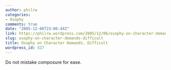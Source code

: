 ```yaml
---
author: philrw
categories:
- Osophy
comments: true
date: "2005-12-06T23:06:44Z"
link: https://philrw.wordpress.com/2005/12/06/osophy-on-character-demands-difficult/
slug: osophy-on-character-demands-difficult
title: Osophy on Character Demands, Difficult
wordpress_id: 327
---
```


Do not mistake composure for ease.




